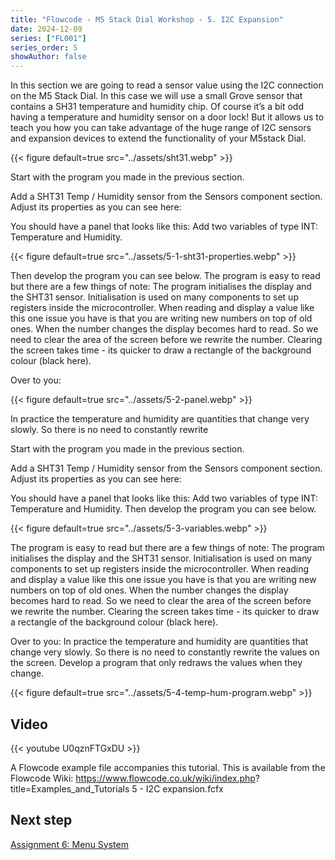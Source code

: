 ```yaml
---
title: "Flowcode - M5 Stack Dial Workshop - 5. I2C Expansion"
date: 2024-12-09
series: ["FL001"]
series_order: 5
showAuthor: false
---
```


In this section we are going to read a sensor value using the
I2C connection on the M5 Stack Dial.
In this case we will use a small Grove sensor that contains a
SH31 temperature and humidity chip.
Of course it’s a bit odd having a temperature and humidity
sensor on a door lock! But it allows us to teach you how you
can take advantage of the huge range of I2C sensors and
expansion devices to extend the functionality of your M5stack
Dial.

{{< figure
    default=true
    src="../assets/sht31.webp"
    >}}

Start with the program you made in the previous section.


Add a SHT31 Temp / Humidity sensor from the Sensors
component section.
Adjust its properties as you can see here:


You should have a panel that looks like this:
Add two variables of type INT: Temperature and Humidity.

{{< figure
    default=true
    src="../assets/5-1-sht31-properties.webp"
    >}}

Then develop the program you can see below.
The program is easy to read but there are a few things of note:
The program initialises the display and the SHT31 sensor.
Initialisation is used on many components to set up registers
inside the microcontroller.
When reading and display a value like this one issue you have
is that you are writing new numbers on top of old ones. When
the number changes the display becomes hard to read. So we
need to clear the area of the screen before we rewrite the
number. Clearing the screen takes time - its quicker to draw a
rectangle of the background colour (black here).

Over to you:

{{< figure
    default=true
    src="../assets/5-2-panel.webp"
    >}}

In practice the temperature and humidity are quantities that
change very slowly. So there is no need to constantly rewrite

Start with the program you made in the previous section.

Add a SHT31 Temp / Humidity sensor from the Sensors
component section.
Adjust its properties as you can see here:


You should have a panel that looks like this:
Add two variables of type INT: Temperature and Humidity.
Then develop the program you can see below.

{{< figure
    default=true
    src="../assets/5-3-variables.webp"
    >}}

The program is easy to read but there are a few things of note:
The program initialises the display and the SHT31 sensor.
Initialisation is used on many components to set up registers
inside the microcontroller.
When reading and display a value like this one issue you have
is that you are writing new numbers on top of old ones. When
the number changes the display becomes hard to read. So we
need to clear the area of the screen before we rewrite the
number. Clearing the screen takes time - its quicker to draw a
rectangle of the background colour (black here).

Over to you:
In practice the temperature and humidity are quantities that
change very slowly. So there is no need to constantly rewrite
the values on the screen.
Develop a program that only redraws the values when they
change.

{{< figure
    default=true
    src="../assets/5-4-temp-hum-program.webp"
    >}}

## Video

{{< youtube U0qznFTGxDU >}}

A Flowcode example file accompanies this tutorial. This is
available from the Flowcode Wiki:
https://www.flowcode.co.uk/wiki/index.php?
title=Examples_and_Tutorials
5 - I2C expansion.fcfx

## Next step

[Assignment 6: Menu System](../06-menu-system)
